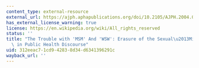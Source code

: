 ```yaml
---
content_type: external-resource
external_url: https://ajph.aphapublications.org/doi/10.2105/AJPH.2004.046714
has_external_license_warning: true
license: https://en.wikipedia.org/wiki/All_rights_reserved
status: ''
title: "The Trouble with 'MSM' And 'WSW': Erasure of the Sexual\u2013Minority Person\
  \ in Public Health Discourse"
uid: 312eeac7-1cd9-4283-8d34-d6341396291c
wayback_url: ''
---
```

